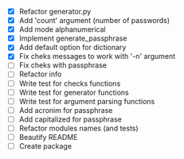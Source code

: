 - [x] Refactor generator.py
- [x] Add 'count' argument (number of passwords)
- [x] Add mode alphanumerical
- [x] Implement generate_passphrase
- [x] Add default option for dictionary
- [x] Fix cheks messages to work with '-n' argument
- [ ] Fix cheks with passphrase
- [ ] Refactor info
- [ ] Write test for checks functions
- [ ] Write test for generator functions
- [ ] Write test for argument parsing functions
- [ ] Add acronim for passphrase
- [ ] Add capitalized for passphrase
- [ ] Refactor modules names (and tests)
- [ ] Beautify README
- [ ] Create package
